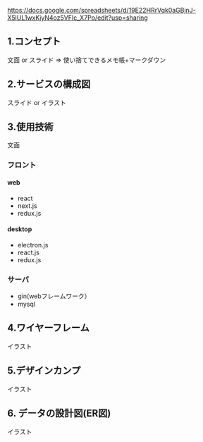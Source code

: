 https://docs.google.com/spreadsheets/d/19E22HRrVqk0aGBjnJ-X5lUL1wxKjyN4oz5VFIc_X7Po/edit?usp=sharing    

## 1.コンセプト
文面 or スライド
=> 使い捨てできるメモ帳+マークダウン

## 2.サービスの構成図
スライド or イラスト

## 3.使用技術
文面

### フロント
#### web
- react
- next.js
- redux.js

#### desktop
- electron.js
- react.js
- redux.js

### サーバ
- gin(webフレームワーク）
- mysql

## 4.ワイヤーフレーム
イラスト

## 5.デザインカンプ
イラスト

## 6. データの設計図(ER図)
イラスト